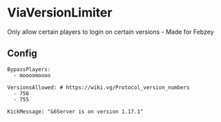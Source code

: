# ViaVersionLimiter

Only allow certain players to login on certain versions - Made for Febzey

## Config

```
BypassPlayers:
  - moooomoooo

VersionsAllowed: # https://wiki.vg/Protocol_version_numbers
  - 756
  - 755

KickMessage: "&6Server is on version 1.17.1"
```